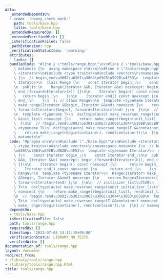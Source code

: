 ```yaml
---
data:
  _extendedDependsOn:
  - icon: ':heavy_check_mark:'
    path: tools/base.hpp
    title: tools/base.hpp
  _extendedRequiredBy: []
  _extendedVerifiedWith: []
  _isVerificationFailed: false
  _pathExtension: hpp
  _verificationStatusIcon: ':warning:'
  attributes:
    links: []
  bundledCode: "#line 2 \"tools/range.hpp\"\n\n#line 2 \"tools/base.hpp\"\n\nnamespace\
    \ matumoto {\n  using namespace std;\n}\n#line 4 \"tools/range.hpp\"\n\n#include\
    \ <iterator>\n#include <type_traits>\n#include <vector>\n\nnamespace matumoto\
    \ {\n  // begin,end\u3092\u6301\u3064\u69CB\u9020\u4F53\n  template <typename\
    \ Iterator>\n  class Range {\n    const Iterator begin_;\n    const Iterator end_;\n\
    \n  public:\n    Range(Iterator &&b, Iterator &&e) noexcept: begin_(forward<Iterator>(b)),\
    \ end_(forward<Iterator>(e)) {}\n\n    Iterator begin() const noexcept {\n   \
    \   return begin_;\n    }\n\n    Iterator end() const noexcept {\n      return\
    \ end_;\n    }\n  }; // class Range\n\n  template <typename Iterator>\n  Range<Iterator>\
    \ make_range(Iterator &&begin, Iterator &&end) noexcept {\n    return Range<Iterator>{\
    \ forward<Iterator>(begin), forward<Iterator>(end) };\n  }\n\n  // initiaizer_list\u7528\
    \n  template <typename T>\n  decltype(auto) make_reversed_range(const initializer_list<T>\
    \ &init_list) noexcept {\n    return make_range(rbegin(init_list), rend(init_list));\n\
    \  }\n\n  // rbegin,rend\u3092\u6301\u3063\u3066\u3044\u308B\u65B9\n  template\
    \ <typename T>\n  decltype(auto) make_reversed_range(T &&container) noexcept {\n\
    \    return make_range(rbegin(container), rend(container));\n  }\n} // namespace\
    \ matumoto\n"
  code: "#pragma once\n\n#include \"./base.hpp\"\n\n#include <iterator>\n#include\
    \ <type_traits>\n#include <vector>\n\nnamespace matumoto {\n  // begin,end\u3092\
    \u6301\u3064\u69CB\u9020\u4F53\n  template <typename Iterator>\n  class Range\
    \ {\n    const Iterator begin_;\n    const Iterator end_;\n\n  public:\n    Range(Iterator\
    \ &&b, Iterator &&e) noexcept: begin_(forward<Iterator>(b)), end_(forward<Iterator>(e))\
    \ {}\n\n    Iterator begin() const noexcept {\n      return begin_;\n    }\n\n\
    \    Iterator end() const noexcept {\n      return end_;\n    }\n  }; // class\
    \ Range\n\n  template <typename Iterator>\n  Range<Iterator> make_range(Iterator\
    \ &&begin, Iterator &&end) noexcept {\n    return Range<Iterator>{ forward<Iterator>(begin),\
    \ forward<Iterator>(end) };\n  }\n\n  // initiaizer_list\u7528\n  template <typename\
    \ T>\n  decltype(auto) make_reversed_range(const initializer_list<T> &init_list)\
    \ noexcept {\n    return make_range(rbegin(init_list), rend(init_list));\n  }\n\
    \n  // rbegin,rend\u3092\u6301\u3063\u3066\u3044\u308B\u65B9\n  template <typename\
    \ T>\n  decltype(auto) make_reversed_range(T &&container) noexcept {\n    return\
    \ make_range(rbegin(container), rend(container));\n  }\n} // namespace matumoto"
  dependsOn:
  - tools/base.hpp
  isVerificationFile: false
  path: tools/range.hpp
  requiredBy: []
  timestamp: '2023-07-08 14:12:19+09:00'
  verificationStatus: LIBRARY_NO_TESTS
  verifiedWith: []
documentation_of: tools/range.hpp
layout: document
redirect_from:
- /library/tools/range.hpp
- /library/tools/range.hpp.html
title: tools/range.hpp
---
```

